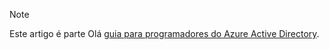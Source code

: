 > [!NOTE]
> Este artigo é parte Olá [guia para programadores do Azure Active Directory](../articles/active-directory/develop/active-directory-developers-guide.md).
>
>
